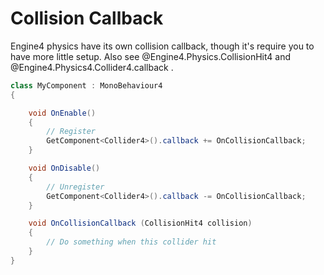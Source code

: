 # Collision Callback

Engine4 physics have its own collision callback, though it's require you to have more little setup. Also see @Engine4.Physics.CollisionHit4 and @Engine4.Physics4.Collider4.callback .

```c#
class MyComponent : MonoBehaviour4
{

    void OnEnable()
    {
        // Register
        GetComponent<Collider4>().callback += OnCollisionCallback;
    }

    void OnDisable()
    {
        // Unregister
        GetComponent<Collider4>().callback -= OnCollisionCallback;
    }

    void OnCollisionCallback (CollisionHit4 collision)
    {
        // Do something when this collider hit
    }
}
```